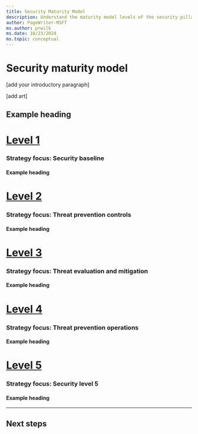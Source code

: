 ```yaml
---
title: Security Maturity Model
description: Understand the maturity model levels of the security pillar.
author: PageWriter-MSFT
ms.author: prwilk
ms.date: 10/23/2024  
ms.topic: conceptual
---
```


<!--
This template provides the basic structure of a maturity model article. Remove all the comments in this template before you sign-off
-->

<!-- for values for the metadata tags (product and categories) see:
For values to set, see [Taxonomies for Learn](https://review.learn.microsoft.com/help/contribute/metadata-taxonomies?branch=main#azure-category). -->

# Security maturity model

<!-- Introductory paragraph 
Required. Lead with a light intro that describes what the article covers.
-->
[add your introductory paragraph]

[add art]

<!-- :::image type="content" source="" alt-text="Example alt-text."::: -->
## Example heading

# [Level 1](#tab/level1)

<!-- No more than 1 H3 heading per tab. The H3 should act as the "title" for each level/tab. -->

### Strategy focus: Security baseline

<!-- No more than 5 H4 headings per tab -->

#### Example heading 

<!-- No more than 100 words under each H4 heading. -->

# [Level 2](#tab/level2)

<!-- No more than 1 H3 heading per tab. The H3 should act as the "title" for each level/tab. -->

### Strategy focus: Threat prevention controls

<!-- No more than 5 H4 headings per tab -->

#### Example heading 

<!-- No more than 100 words under each H4 heading. -->

# [Level 3](#tab/level3)

<!-- No more than 1 H3 heading per tab. The H3 should act as the "title" for each level/tab. -->

### Strategy focus: Threat evaluation and mitigation

<!-- No more than 5 H4 headings per tab -->

#### Example heading

<!-- No more than 100 words under each H4 heading. -->

# [Level 4](#tab/level4)

<!-- No more than 1 H3 heading per tab. The H3 should act as the "title" for each level/tab. -->

### Strategy focus: Threat prevention operations

<!-- No more than 5 H4 headings per tab -->

#### Example heading

<!-- No more than 100 words under each H4 heading. -->

# [Level 5](#tab/level5)

<!-- No more than 1 H3 heading per tab. The H3 should act as the "title" for each level/tab. -->

### Strategy focus: Security level 5

<!-- No more than 5 H4 headings per tab -->

#### Example heading

<!-- No more than 100 words under each H4 heading. -->

---

## Next steps
<!-- Provide at least one next step and no more than three. Include some 
context so the customer can determine why they would click the link. -->